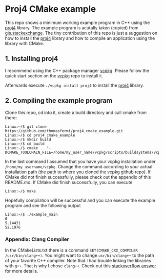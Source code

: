 # Proj4 CMake example
This repo shows a minimum working example program in C++ using the [proj4][2] library. The example program is acutally taken (copied) from [gis.stackexchange][0]. The tiny contribution of this repo is just a suggestion on how to install the [proj4][2] library and how to compile an application using the library with CMake.

## 1. Installing proj4
I recommend using the C++ package manager [vcpkg][1]. Please follow the quick start section on the [vcpkg][1] repo to install it. 

Afterwards execute `./vcpkg install proj4` to install the [proj4][2] library.

[0]:https://gis.stackexchange.com/questions/58555/proj4-c-api-amersfoort-rd-new-to-wgs84
[1]:https://github.com/microsoft/vcpkg
[2]:https://proj.org/

## 2. Compiling the example program
Clone this repo, cd into it, create a build directory and call cmake from there:
```
Linux:~/$ git clone https://github.com/thomasfermi/proj4_cmake_example.git
Linux:~/$ cd proj4_cmake_example
Linux:~/$ mkdir build
Linux:~/$ cd build
Linux:~/$ cmake .. "-DCMAKE_TOOLCHAIN_FILE=/home/my_user_name/vcpkg/scripts/buildsystems/vcpkg.cmake"
```
In the last command I assumed that you have your vcpkg installation under `/home/my_username/vcpkg`. Change the command according to your actual installation path (the path to where you cloned the vcpkg github repo). If CMake did not finish successfully, please check out the appendix of this README.md. If CMake did finish successfully, you can execute
```
Linux:~/$ make
```
Hopefully compilation will be successful and you can execute the example program and see the following output
```
Linux:~/$ ./example_main
0
5.14431
52.1976
```

### Appendix: Clang Compiler
In the CMakeLists.txt there is a command `SET(CMAKE_CXX_COMPILER /usr/bin/clang++)`. You might want to change `usr/bin/clang++` to the path of your favorite C++ compiler. Note that I had trouble linking the libraries with `g++`. That is why I chose `clang++`. Check out this [stackoverflow answer][3] for more details.

[3]:https://stackoverflow.com/a/51008697/2609987
